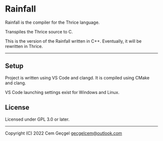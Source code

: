 <!-- SPDX-FileCopyrightText: 2022 Cem Geçgel <gecgelcem@outlook.com> -->
<!-- SPDX-License-Identifier: GPL-3.0-or-later -->

# Rainfall

Rainfall is the compiler for the Thrice language.

Transpiles the Thrice source to C.

This is the version of the Rainfall written in C++. Eventually, it will be
rewritten in Thrice.

---

## Setup

Project is written using VS Code and clangd. It is compiled using CMake and
clang.

VS Code launching settings exist for Windows and Linux.

## License

Licensed under GPL 3.0 or later.

---

Copyright (C) 2022 Cem Geçgel <gecgelcem@outlook.com>
